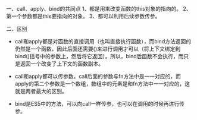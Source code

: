   一、call、apply、bind的共同点
    1、都是用来改变函数的this对象的指向的。
    2、第一个参数都是this要指向的对象。
    3、都可以利用后续参数传参。

  二、区别
  - call和apply都是对函数的直接调用（也叫直接执行函数），而bind方法返回的仍然是一个函数，因此后面还需要()来进行调用才可以（将上下文绑定到bind()括号中的参数上，然后将它返回）。所以，bind后函数不会执行，而只是返回一个改变了上下文的函数副本。

  - call和apply都可以传参数。call后面的参数与fn方法中是一一对应的，而apply的第二个参数是一个数组，数组中的元素是和fn方法中一一对应的，这就是两者最大的区别。


 - bind是ES5中的方法，可以向call一样传参，也可以在调用的时候再进行传参。